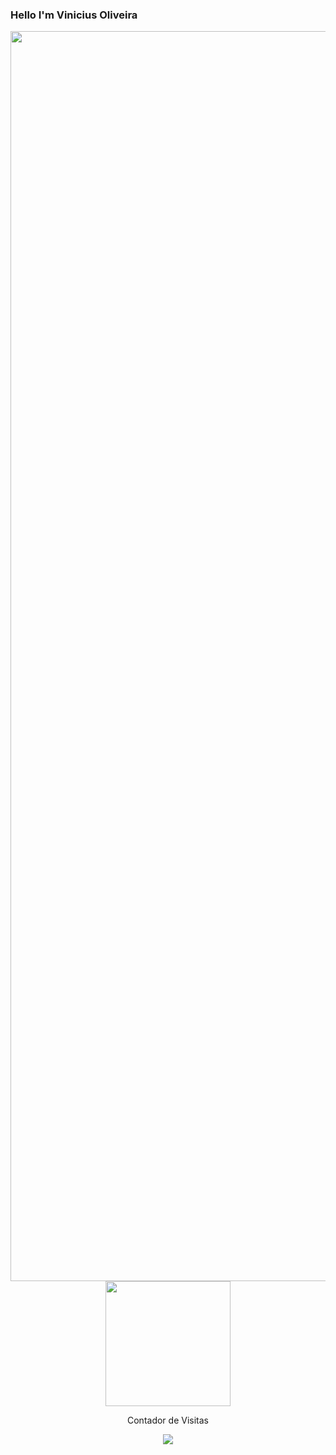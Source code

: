 ### Hello I'm Vinicius Oliveira

<div align="center">
 <img height="2000em" src= "https://github-readme-stats.vercel.app/api/top-langs/?username=vinnikandcoffee13&show_icons=true&theme=dark&include_all_commits=true"/>
 <img height="200em" src= "https://github-profile-trophy.vercel.app/?username=vinnikandcoffee13&no-frame=true&theme=onedark&row=2&column=3"/>
 <p>
  Contador de Visitas</br>
 </p>
 <img src="https://profile-counter.glitch.me/vinnikandcoffee13/count.svg" />
</div>

